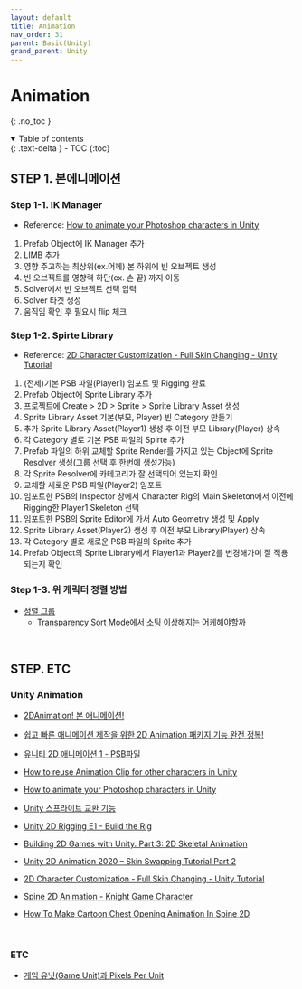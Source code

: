 ```yaml
---
layout: default
title: Animation
nav_order: 31
parent: Basic(Unity)
grand_parent: Unity
---
```


# Animation

{: .no_toc }

<details open markdown="block">
  <summary>
    Table of contents
  </summary>
  {: .text-delta }
- TOC
{:toc}
</details>

<!------------------------------------ STEP ------------------------------------>

## STEP 1. 본에니메이션



### Step 1-1. IK Manager
* Reference: [How to animate your Photoshop characters in Unity](https://www.youtube.com/watch?v=vLDK0eHwsho)
1. Prefab Object에 IK Manager 추가
2. LIMB 추가
3. 영향 주고하는 최상위(ex.어께) 본 하위에 빈 오브젝트 생성
4. 빈 오브젝트를 영향력 하단(ex. 손 끝) 까지 이동
5. Solver에서 빈 오브젝트 선택 입력
6. Solver 타겟 생성
7. 움직임 확인 후 필요시 flip 체크

### Step 1-2. Spirte Library 
* Reference: [2D Character Customization - Full Skin Changing - Unity Tutorial](https://www.youtube.com/watch?v=ZgCB4tifQ_c&list=RDCMUCLWdeb3R2U_htIdI3RqT5YA&index=2)
1. (전제)기본 PSB 파일(Player1) 임포트 및 Rigging 완료
2. Prefab Object에 Sprite Library 추가
3. 프로젝트에 Create > 2D > Sprite > Sprite Library Asset 생성
4. Sprite Library Asset 기본(부모, Player) 빈 Category 만들기
5. 추가 Sprite Library Asset(Player1) 생성 후 이전 부모 Library(Player) 상속
6. 각 Category 별로 기본 PSB 파일의 Spirte 추가
7. Prefab 파일의 하위 교체할 Sprite Render를 가지고 있는 Object에 Sprite Resolver 생성(그룹 선택 후 한번에 생성가능)
8. 각 Sprite Resolver에 카테고리가 잘 선택되어 있는지 확인
9. 교체할 새로운 PSB 파일(Player2) 임포트
10. 임포트한 PSB의 Inspector 창에서 Character Rig의 Main Skeleton에서 이전에 Rigging한 Player1 Skeleton 선택
11. 임포트한 PSB의 Sprite Editor에 가서 Auto Geometry 생성 및 Apply
12. Sprite Library Asset(Player2) 생성 후 이전 부모 Library(Player) 상속
13. 각 Category 별로 새로운 PSB 파일의 Sprite 추가
14. Prefab Object의 Sprite Library에서 Player1과 Player2를 변경해가며 잘 적용되는지 확인

### Step 1-3. 위 케릭터 정렬 방법 
* [정렬 그룹](https://docs.unity3d.com/kr/2017.4/Manual/SortingGroup.html)
    * [Transparency Sort Mode에서 소팅 이상해지는 어케해야할까](https://gall.dcinside.com/mgallery/board/view/?id=game_dev&no=32436&page=1)


<br>

## STEP. ETC

### Unity Animation

* [2DAnimation! 본 애니메이션!](https://www.youtube.com/watch?v=BSYwMXcQ2ak)

* [쉽고 빠른 애니메이션 제작을 위한 2D Animation 패키지 기능 완전 정복!](https://www.youtube.com/watch?v=b3J2SInvuwM&list=PL412Ym60h6uvqYiCVKk5NiEFpDEwOMQFX&index=55)

* [유니티 2D 애니메이션 1 - PSB파일](https://boxwitch.tistory.com/entry/%EC%9C%A0%EB%8B%88%ED%8B%B0-2D%EC%95%A0%EB%8B%88%EB%A9%94%EC%9D%B4%EC%85%98-PSB%ED%8C%8C%EC%9D%BC)
* [How to reuse Animation Clip for other characters in Unity](https://www.youtube.com/watch?v=6mNak-mQZpc)

* [How to animate your Photoshop characters in Unity](https://www.youtube.com/watch?v=vLDK0eHwsho)

* [Unity 스프라이트 교환 기능](https://www.youtube.com/watch?v=wBGykdKd80w)

* [Unity 2D Rigging E1 - Build the Rig](https://www.youtube.com/watch?v=oxKstruadGc&list=PL2cNFQAw_ndxLtVGMDtbbNdWch4yIioBP&index=1)

* [Building 2D Games with Unity. Part 3: 2D Skeletal Animation](https://www.youtube.com/watch?v=eagChFn_BAE)

* [Unity 2D Animation 2020 – Skin Swapping Tutorial Part 2](https://www.youtube.com/watch?v=hoKKFQ2PWMw)

* [2D Character Customization - Full Skin Changing - Unity Tutorial](https://www.youtube.com/watch?v=ZgCB4tifQ_c&list=RDCMUCLWdeb3R2U_htIdI3RqT5YA&index=2)
  
* [Spine 2D Animation - Knight Game Character](https://www.youtube.com/watch?v=q3URlLrI1KE)
  
* [How To Make Cartoon Chest Opening Animation In Spine 2D](https://www.youtube.com/watch?v=BOqaKeKOV-8)


<br>

### ETC

* [게임 유닛(Game Unit)과 Pixels Per Unit](https://wonsorang.tistory.com/391)